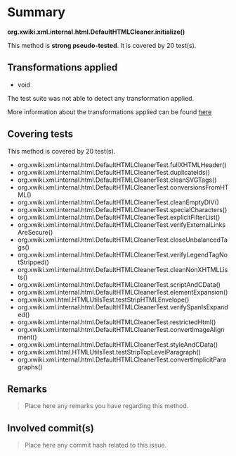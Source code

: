 # Summary
**org.xwiki.xml.internal.html.DefaultHTMLCleaner.initialize()**

This method is **strong pseudo-tested**.
It is covered by 20 test(s). 


## Transformations applied

- void


The test suite was not able to detect any transformation applied.

More information about the transformations applied can be found [here](https://github.com/STAMP-project/pitest-descartes)

## Covering tests
This method is covered by 20 test(s).
* org.xwiki.xml.internal.html.DefaultHTMLCleanerTest.fullXHTMLHeader()
* org.xwiki.xml.internal.html.DefaultHTMLCleanerTest.duplicateIds()
* org.xwiki.xml.internal.html.DefaultHTMLCleanerTest.cleanSVGTags()
* org.xwiki.xml.internal.html.DefaultHTMLCleanerTest.conversionsFromHTML()
* org.xwiki.xml.internal.html.DefaultHTMLCleanerTest.cleanEmptyDIV()
* org.xwiki.xml.internal.html.DefaultHTMLCleanerTest.specialCharacters()
* org.xwiki.xml.internal.html.DefaultHTMLCleanerTest.explicitFilterList()
* org.xwiki.xml.internal.html.DefaultHTMLCleanerTest.verifyExternalLinksAreSecure()
* org.xwiki.xml.internal.html.DefaultHTMLCleanerTest.closeUnbalancedTags()
* org.xwiki.xml.internal.html.DefaultHTMLCleanerTest.verifyLegendTagNotStripped()
* org.xwiki.xml.internal.html.DefaultHTMLCleanerTest.cleanNonXHTMLLists()
* org.xwiki.xml.internal.html.DefaultHTMLCleanerTest.scriptAndCData()
* org.xwiki.xml.internal.html.DefaultHTMLCleanerTest.elementExpansion()
* org.xwiki.xml.html.HTMLUtilsTest.testStripHTMLEnvelope()
* org.xwiki.xml.internal.html.DefaultHTMLCleanerTest.verifySpanIsExpanded()
* org.xwiki.xml.internal.html.DefaultHTMLCleanerTest.restrictedHtml()
* org.xwiki.xml.internal.html.DefaultHTMLCleanerTest.convertImageAlignment()
* org.xwiki.xml.internal.html.DefaultHTMLCleanerTest.styleAndCData()
* org.xwiki.xml.html.HTMLUtilsTest.testStripTopLevelParagraph()
* org.xwiki.xml.internal.html.DefaultHTMLCleanerTest.convertImplicitParagraphs()


## Remarks
> Place here any remarks you have regarding this method.

## Involved commit(s)

> Place here any commit hash related to this issue.
